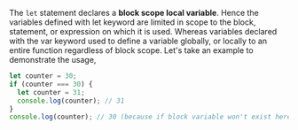 
 The `let` statement declares a **block scope local variable**. Hence the variables defined with let keyword are limited in scope to the block, statement, or expression on which it is used. Whereas variables declared with the var keyword used to define a variable globally, or locally to an entire function regardless of block scope. Let's take an example to demonstrate the usage,

 ```javascript
 let counter = 30;
 if (counter === 30) {
   let counter = 31;
   console.log(counter); // 31
 }
 console.log(counter); // 30 (because if block variable won't exist here)
 ```
